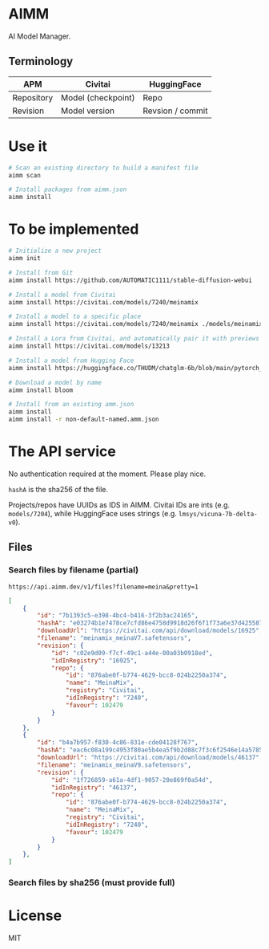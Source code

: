 # AIMM

AI Model Manager.

## Terminology

| APM        | Civitai            | HuggingFace      |
|------------|--------------------|------------------|
| Repository | Model (checkpoint) | Repo             |
| Revision   | Model version      | Revsion / commit |

# Use it

```sh
# Scan an existing directory to build a manifest file
aimm scan

# Install packages from aimm.json
aimm install
```

# To be implemented

```sh
# Initialize a new project
aimm init

# Install from Git
aimm install https://github.com/AUTOMATIC1111/stable-diffusion-webui

# Install a model from Civitai
aimm install https://civitai.com/models/7240/meinamix 

# Install a model to a specific place
aimm install https://civitai.com/models/7240/meinamix ./models/meinamix

# Install a Lora from Civitai, and automatically pair it with previews
aimm install https://civitai.com/models/13213

# Install a model from Hugging Face
aimm install https://huggingface.co/THUDM/chatglm-6b/blob/main/pytorch_model-00001-of-00008.bin

# Download a model by name
aimm install bloom

# Install from an existing amm.json
aimm install
aimm install -r non-default-named.amm.json
```

# The API service

No authentication required at the moment. Please play nice.

`hashA` is the sha256 of the file.

Projects/repos have UUIDs as IDS in AIMM.
Civitai IDs are ints (e.g. `models/7204`), while HuggingFace uses strings (e.g. `lmsys/vicuna-7b-delta-v0`).

## Files

### Search files by filename (partial)

```
https://api.aimm.dev/v1/files?filename=meina&pretty=1
```

```json
[
    {
        "id": "7b1393c5-e398-4bc4-b416-3f2b3ac24165",
        "hashA": "e03274b1e7478ce7cfd86e4758d9918d26f6f1f73a6e37d425587a7938ac6f79",
        "downloadUrl": "https://civitai.com/api/download/models/16925",
        "filename": "meinamix_meinaV7.safetensors",
        "revision": {
            "id": "c02e9d09-f7cf-49c1-a44e-00a03b0918ed",
            "idInRegistry": "16925",
            "repo": {
                "id": "876abe0f-b774-4629-bcc8-024b2250a374",
                "name": "MeinaMix",
                "registry": "Civitai",
                "idInRegistry": "7240",
                "favour": 102479
            }
        }
    },
    {
        "id": "b4a7b957-f830-4c86-831e-cde04128f767",
        "hashA": "eac6c08a199c4953f80ae5b4ea5f9b2d88c7f3c6f2546e14a57851e3e4a1c5cb",
        "downloadUrl": "https://civitai.com/api/download/models/46137",
        "filename": "meinamix_meinaV9.safetensors",
        "revision": {
            "id": "1f726859-a61a-4df1-9057-20e869f0a54d",
            "idInRegistry": "46137",
            "repo": {
                "id": "876abe0f-b774-4629-bcc8-024b2250a374",
                "name": "MeinaMix",
                "registry": "Civitai",
                "idInRegistry": "7240",
                "favour": 102479
            }
        }
    },
]
```

### Search files by sha256 (must provide full)

# License
MIT
